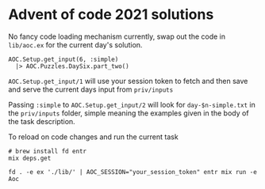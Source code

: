 # Advent of code 2021 solutions

No fancy code loading mechanism currently, swap out the code in `lib/aoc.ex` for the current day's solution.

```
AOC.Setup.get_input(6, :simple)
  |> AOC.Puzzles.DaySix.part_two()
```
`AOC.Setup.get_input/1` will use your session token to fetch and then save and serve the current days input from `priv/inputs`

Passing `:simple` to `AOC.Setup.get_input/2` will look for `day-$n-simple.txt` in the `priv/inputs` folder, simple meaning the examples given in the body of the task description.

To reload on code changes and run the current task 
```
# brew install fd entr
mix deps.get

fd . -e ex './lib/' | AOC_SESSION="your_session_token" entr mix run -e Aoc
```